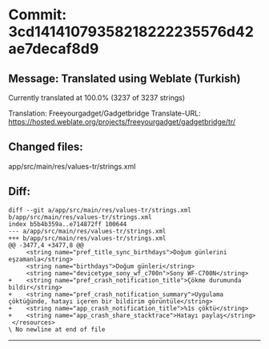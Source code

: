 # Commit: 3cd14141079358218222235576d42ae7decaf8d9
## Message: Translated using Weblate (Turkish)

Currently translated at 100.0% (3237 of 3237 strings)

Translation: Freeyourgadget/Gadgetbridge
Translate-URL: https://hosted.weblate.org/projects/freeyourgadget/gadgetbridge/tr/
## Changed files:
app/src/main/res/values-tr/strings.xml

## Diff:
```
diff --git a/app/src/main/res/values-tr/strings.xml b/app/src/main/res/values-tr/strings.xml
index b5b4b359a..e714872ff 100644
--- a/app/src/main/res/values-tr/strings.xml
+++ b/app/src/main/res/values-tr/strings.xml
@@ -3477,4 +3477,8 @@
     <string name="pref_title_sync_birthdays">Doğum günlerini eşzamanla</string>
     <string name="birthdays">Doğum günleri</string>
     <string name="devicetype_sony_wf_c700n">Sony WF-C700N</string>
+    <string name="pref_crash_notification_title">Çökme durumunda bildir</string>
+    <string name="pref_crash_notification_summary">Uygulama çöktüğünde, hatayı içeren bir bildirim görüntüle</string>
+    <string name="app_crash_notification_title">%1s çöktü</string>
+    <string name="app_crash_share_stacktrace">Hatayı paylaş</string>
 </resources>
\ No newline at end of file
```
-----------------------------------
